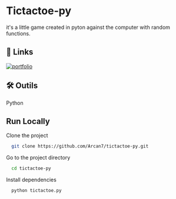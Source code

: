 
# Tictactoe-py

it's a little game created in pyton against the computer with random functions.

## 🔗 Links
[![portfolio](https://img.shields.io/badge/my_portfolio-000?style=for-the-badge&logo=ko-fi&logoColor=white)](https://portfolio-ag-eight.vercel.app/)

## 🛠 Outils
Python


## Run Locally

Clone the project

```bash
  git clone https://github.com/Arcan7/tictactoe-py.git
```

Go to the project directory

```bash
  cd tictactoe-py
```

Install dependencies

```bash
  python tictactoe.py
```

